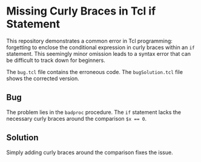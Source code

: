# Missing Curly Braces in Tcl if Statement

This repository demonstrates a common error in Tcl programming: forgetting to enclose the conditional expression in curly braces within an `if` statement.  This seemingly minor omission leads to a syntax error that can be difficult to track down for beginners.

The `bug.tcl` file contains the erroneous code. The `bugSolution.tcl` file shows the corrected version.

## Bug

The problem lies in the `badproc` procedure.  The `if` statement lacks the necessary curly braces around the comparison `$x == 0`.

## Solution

Simply adding curly braces around the comparison fixes the issue.